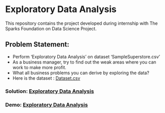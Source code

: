 # Exploratory Data Analysis
This repository contains the project developed during internship with The Sparks Foundation on Data Science Project.

<h2>Problem Statement: </h2>
<ul>
  <li> Perform ‘Exploratory Data Analysis’ on dataset ‘SampleSuperstore.csv’ </li>
  <li> As a business manager, try to find out the weak areas where you can work to make more profit. </li>
  <li> What all business problems you can derive by exploring the data? </li>
  <li> Here is the dataset : <a href="https://bit.ly/3i4rbWl"> Dataset.csv </a> </li>
</ul>

<h3> Solution: <a href="https://github.com/rut00/Exploratory-Data-Analysis"> Exploratory Data Analysis </a> </h3>
<h3> Demo: <a href="https://www.linkedin.com/posts/rutika-mehta_gripjune21-datascience-tsf-activity-6811748539241250816-GyVn">Exploratory Data Analysis </a></h3>

